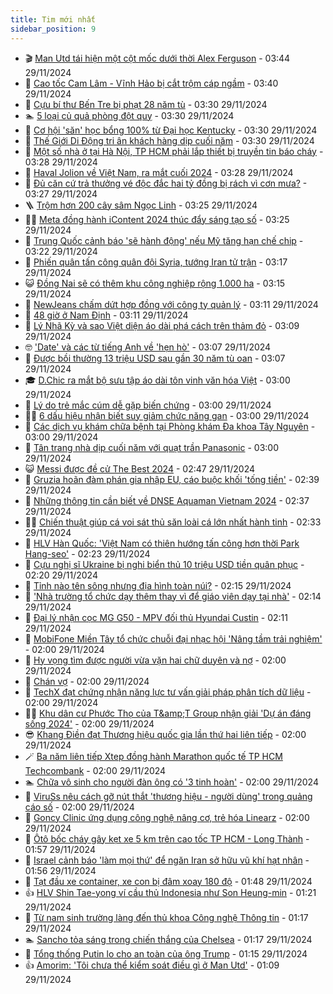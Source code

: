 ```yaml
---
title: Tim mới nhất
sidebar_position: 9
---
```


<!-- vnexpress-tin-moi-nhat:START -->
- 🎬 [Man Utd tái hiện một cột mốc dưới thời Alex Ferguson](https://vnexpress.net/man-utd-tai-hien-mot-cot-moc-duoi-thoi-alex-ferguson-4821700.html) - 03:44 29/11/2024
- 🐎 [Cao tốc Cam Lâm - Vĩnh Hảo bị cắt trộm cáp ngầm](https://vnexpress.net/cao-toc-cam-lam-vinh-hao-bi-cat-trom-cap-ngam-4821750.html) - 03:40 29/11/2024
- 🦍 [Cựu bí thư Bến Tre bị phạt 28 năm tù](https://vnexpress.net/cuu-bi-thu-ben-tre-bi-phat-28-nam-tu-4821734.html) - 03:30 29/11/2024
- 🏊 [5 loại củ quả phòng đột quỵ](https://vnexpress.net/5-loai-cu-qua-phong-dot-quy-4821749.html) - 03:30 29/11/2024
- 🎊 [Cơ hội &#39;săn&#39; học bổng 100% từ Đại học Kentucky](https://vnexpress.net/co-hoi-san-hoc-bong-100-tu-dai-hoc-kentucky-4821567.html) - 03:30 29/11/2024
- 🎃 [Thế Giới Di Động tri ân khách hàng dịp cuối năm](https://vnexpress.net/the-gioi-di-dong-tri-an-khach-hang-dip-cuoi-nam-4821496.html) - 03:30 29/11/2024
- 🧰 [Một số nhà ở tại Hà Nội, TP HCM phải lắp thiết bị truyền tin báo cháy](https://vnexpress.net/mot-so-nha-o-tai-ha-noi-tp-hcm-phai-lap-thiet-bi-truyen-tin-bao-chay-4821754.html) - 03:28 29/11/2024
- 🔭 [Haval Jolion về Việt Nam, ra mắt cuối 2024](https://vnexpress.net/haval-jolion-ve-viet-nam-ra-mat-cuoi-2024-4819558.html) - 03:28 29/11/2024
- 🫶 [Đủ căn cứ trả thưởng vé độc đắc hai tỷ đồng bị rách vì cơn mưa?](https://vnexpress.net/du-can-cu-tra-thuong-ve-doc-dac-hai-ty-dong-bi-rach-vi-con-mua-4821805.html) - 03:27 29/11/2024
- 🪜 [Trộm hơn 200 cây sâm Ngọc Linh](https://vnexpress.net/trom-hon-200-cay-sam-ngoc-linh-4821783.html) - 03:25 29/11/2024
- 👨‍🏫 [Meta đồng hành iContent 2024 thúc đẩy sáng tạo số](https://vnexpress.net/meta-dong-hanh-icontent-2024-thuc-day-sang-tao-so-4821799.html) - 03:25 29/11/2024
- 🎊 [Trung Quốc cảnh báo &#39;sẽ hành động&#39; nếu Mỹ tăng hạn chế chip](https://vnexpress.net/trung-quoc-canh-bao-se-hanh-dong-neu-my-tang-han-che-chip-4821665.html) - 03:22 29/11/2024
- 🎊 [Phiến quân tấn công quân đội Syria, tướng Iran tử trận](https://vnexpress.net/phien-quan-tan-cong-quan-doi-syria-tuong-iran-tu-tran-4821747.html) - 03:17 29/11/2024
- 😺 [Đồng Nai sẽ có thêm khu công nghiệp rộng 1.000 ha](https://vnexpress.net/dong-nai-se-co-them-khu-cong-nghiep-rong-1-000-ha-4821762.html) - 03:15 29/11/2024
- 🐘 [NewJeans chấm dứt hợp đồng với công ty quản lý](https://vnexpress.net/newjeans-cham-dut-hop-dong-voi-cong-ty-quan-ly-4821748.html) - 03:11 29/11/2024
- 🌁 [48 giờ ở Nam Định](https://vnexpress.net/48-gio-o-nam-dinh-4821262.html) - 03:11 29/11/2024
- 🐲 [Lý Nhã Kỳ và sao Việt diện áo dài phá cách trên thảm đỏ](https://vnexpress.net/ly-nha-ky-va-sao-viet-dien-ao-dai-pha-cach-tren-tham-do-4821744.html) - 03:09 29/11/2024
- 🤓 [&#39;Date&#39; và các từ tiếng Anh về &#39;hẹn hò&#39;](https://vnexpress.net/date-va-cac-tu-tieng-anh-ve-hen-ho-4821632.html) - 03:07 29/11/2024
- 💪 [Được bồi thường 13 triệu USD sau gần 30 năm tù oan](https://vnexpress.net/duoc-boi-thuong-13-trieu-usd-sau-gan-30-nam-tu-oan-4821729.html) - 03:07 29/11/2024
- 🎓 [D.Chic ra mắt bộ sưu tập áo dài tôn vinh văn hóa Việt](https://vnexpress.net/d-chic-ra-mat-bo-suu-tap-ao-dai-ton-vinh-van-hoa-viet-4821789.html) - 03:00 29/11/2024
- 🫣 [Lý do trẻ mắc cúm dễ gặp biến chứng](https://vnexpress.net/ly-do-tre-mac-cum-de-gap-bien-chung-4821770.html) - 03:00 29/11/2024
- 🧑‍💻 [6 dấu hiệu nhận biết suy giảm chức năng gan](https://vnexpress.net/6-dau-hieu-nhan-biet-suy-giam-chuc-nang-gan-4821743.html) - 03:00 29/11/2024
- 🐲 [Các dịch vụ khám chữa bệnh tại Phòng khám Đa khoa Tây Nguyên](https://vnexpress.net/cac-dich-vu-kham-chua-benh-tai-phong-kham-da-khoa-tay-nguyen-4821457.html) - 03:00 29/11/2024
- 🌝 [Tân trang nhà dịp cuối năm với quạt trần Panasonic](https://vnexpress.net/tan-trang-nha-dip-cuoi-nam-voi-quat-tran-panasonic-4820886.html) - 03:00 29/11/2024
- 😺 [Messi được đề cử The Best 2024](https://vnexpress.net/messi-duoc-de-cu-the-best-2024-4821786.html) - 02:47 29/11/2024
- 🐎 [Gruzia hoãn đàm phán gia nhập EU, cáo buộc khối &#39;tống tiền&#39;](https://vnexpress.net/gruzia-hoan-dam-phan-gia-nhap-eu-cao-buoc-khoi-tong-tien-4821732.html) - 02:39 29/11/2024
- 🎡 [Những thông tin cần biết về DNSE Aquaman Vietnam 2024](https://vnexpress.net/nhung-thong-tin-can-biet-ve-dnse-aquaman-vietnam-2024-4821679.html) - 02:37 29/11/2024
- 👨‍🏫 [Chiến thuật giúp cá voi sát thủ săn loài cá lớn nhất hành tinh](https://vnexpress.net/chien-thuat-giup-ca-voi-sat-thu-san-loai-ca-lon-nhat-hanh-tinh-4820808.html) - 02:33 29/11/2024
- 🦆 [HLV Hàn Quốc: &#39;Việt Nam có thiên hướng tấn công hơn thời Park Hang-seo&#39;](https://vnexpress.net/hlv-han-quoc-viet-nam-co-thien-huong-tan-cong-hon-thoi-park-hang-seo-4821676.html) - 02:23 29/11/2024
- 🚦 [Cựu nghị sĩ Ukraine bị nghi biển thủ 10 triệu USD tiền quân phục](https://vnexpress.net/cuu-nghi-si-ukraine-bi-nghi-bien-thu-10-trieu-usd-tien-quan-phuc-4821733.html) - 02:20 29/11/2024
- 💫 [Tỉnh nào tên sông nhưng địa hình toàn núi?](https://vnexpress.net/tinh-nao-ten-song-nhung-dia-hinh-toan-nui-4821314.html) - 02:15 29/11/2024
- 🎉 [&#39;Nhà trường tổ chức dạy thêm thay vì để giáo viên dạy tại nhà&#39;](https://vnexpress.net/nha-truong-to-chuc-day-them-thay-vi-de-giao-vien-day-tai-nha-4821247.html) - 02:14 29/11/2024
- 🌋 [Đại lý nhận cọc MG G50 - MPV đối thủ Hyundai Custin](https://vnexpress.net/dai-ly-nhan-coc-mg-g50-mpv-doi-thu-hyundai-custin-4821719.html) - 02:11 29/11/2024
- 🤖 [MobiFone Miền Tây tổ chức chuỗi đại nhạc hội &#39;Nâng tầm trải nghiệm&#39;](https://vnexpress.net/mobifone-mien-tay-to-chuc-chuoi-dai-nhac-hoi-nang-tam-trai-nghiem-4820597.html) - 02:00 29/11/2024
- 🦏 [Hy vọng tìm được người vừa vặn hai chữ duyên và nợ](https://vnexpress.net/hy-vong-tim-duoc-nguoi-vua-van-hai-chu-duyen-va-no-4821706.html) - 02:00 29/11/2024
- 🦩 [Chán vợ](https://vnexpress.net/chan-vo-4821551.html) - 02:00 29/11/2024
- 👺 [TechX đạt chứng nhận năng lực tư vấn giải pháp phân tích dữ liệu](https://vnexpress.net/techx-dat-chung-nhan-nang-luc-tu-van-giai-phap-phan-tich-du-lieu-4821726.html) - 02:00 29/11/2024
- 🧑‍🏫 [Khu dân cư Phước Thọ của T&amp;amp;T Group nhận giải &#39;Dự án đáng sống 2024&#39;](https://vnexpress.net/khu-dan-cu-phuoc-tho-cua-t-t-group-nhan-giai-du-an-dang-song-2024-4821670.html) - 02:00 29/11/2024
- 😎 [Khang Điền đạt Thương hiệu quốc gia lần thứ hai liên tiếp](https://vnexpress.net/khang-dien-dat-thuong-hieu-quoc-gia-lan-thu-hai-lien-tiep-4821522.html) - 02:00 29/11/2024
- 🪄 [Ba năm liên tiếp Xtep đồng hành Marathon quốc tế TP HCM Techcombank](https://vnexpress.net/ba-nam-lien-tiep-xtep-dong-hanh-marathon-quoc-te-tp-hcm-techcombank-4821440.html) - 02:00 29/11/2024
- 🏊 [Chữa vô sinh cho người đàn ông có &#39;3 tinh hoàn&#39;](https://vnexpress.net/chua-vo-sinh-cho-nguoi-dan-ong-co-3-tinh-hoan-4821343.html) - 02:00 29/11/2024
- 💃 [ViruSs nêu cách gỡ nút thắt &#39;thương hiệu - người dùng&#39; trong quảng cáo số](https://vnexpress.net/viruss-neu-cach-go-nut-that-thuong-hieu-nguoi-dung-trong-quang-cao-so-4821337.html) - 02:00 29/11/2024
- 🦆 [Goncy Clinic ứng dụng công nghệ nâng cơ, trẻ hóa Linearz](https://vnexpress.net/goncy-clinic-ung-dung-cong-nghe-nang-co-tre-hoa-linearz-4821135.html) - 02:00 29/11/2024
- 🎊 [Ôtô bốc cháy gây kẹt xe 5 km trên cao tốc TP HCM - Long Thành](https://vnexpress.net/oto-boc-chay-gay-ket-xe-5-km-tren-cao-toc-tp-hcm-long-thanh-4821742.html) - 01:57 29/11/2024
- 👺 [Israel cảnh báo &#39;làm mọi thứ&#39; để ngăn Iran sở hữu vũ khí hạt nhân](https://vnexpress.net/israel-canh-bao-lam-moi-thu-de-ngan-iran-so-huu-vu-khi-hat-nhan-4821698.html) - 01:56 29/11/2024
- 🎡 [Tạt đầu xe container, xe con bị đâm xoay 180 độ](https://vnexpress.net/tat-dau-xe-container-xe-con-bi-dam-xoay-180-do-4821701.html) - 01:48 29/11/2024
- 👍 [HLV Shin Tae-yong ví cầu thủ Indonesia như Son Heung-min](https://vnexpress.net/hlv-shin-tae-yong-vi-cau-thu-indonesia-nhu-son-heung-min-4821631.html) - 01:21 29/11/2024
- 🐎 [Từ nam sinh trường làng đến thủ khoa Công nghệ Thông tin](https://vnexpress.net/tu-nam-sinh-truong-lang-den-thu-khoa-cong-nghe-thong-tin-4821703.html) - 01:17 29/11/2024
- 🏊 [Sancho tỏa sáng trong chiến thắng của Chelsea](https://vnexpress.net/sancho-toa-sang-trong-chien-thang-cua-chelsea-4821708.html) - 01:17 29/11/2024
- 🦩 [Tổng thống Putin lo cho an toàn của ông Trump](https://vnexpress.net/tong-thong-putin-lo-cho-an-toan-cua-ong-trump-4821696.html) - 01:15 29/11/2024
- 👍 [Amorim: &#39;Tôi chưa thể kiểm soát điều gì ở Man Utd&#39;](https://vnexpress.net/amorim-toi-chua-the-kiem-soat-dieu-gi-o-man-utd-4821715.html) - 01:09 29/11/2024<!-- vnexpress-tin-moi-nhat:END -->

